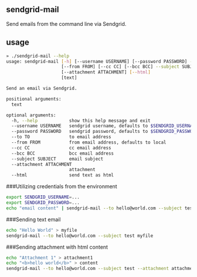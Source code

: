 ## sendgrid-mail
Send emails from the command line via Sendgrid.

## usage
```sh
» ./sendgrid-mail --help
usage: sendgrid-mail [-h] [--username USERNAME] [--password PASSWORD] --to TO
                     [--from FROM] [--cc CC] [--bcc BCC] --subject SUBJECT
                     [--attachment ATTACHMENT] [--html]
                     [text]

Send an email via Sendgrid.

positional arguments:
  text

optional arguments:
  -h, --help            show this help message and exit
  --username USERNAME   sendgrid username, defaults to $SENDGRID_USERNAME
  --password PASSWORD   sendgrid password, defaults to $SENDGRID_PASSWORD
  --to TO               to email address
  --from FROM           from email address, defaults to local
  --cc CC               cc email address
  --bcc BCC             bcc email address
  --subject SUBJECT     email subject
  --attachment ATTACHMENT
                        attachment
  --html                send text as html
```

###Utilizing credentials from the environment
```sh
export SENDGRID_USERNAME=...
export SENDGRID_PASSWORD=...
echo "email content" | sendgrid-mail --to hello@world.com --subject test
```

###Sending text email
```sh
echo "Hello World" > myfile
sendgrid-mail --to hello@world.com --subject test myfile
```

###Sending attachment with html content
```sh
echo "Attachment 1" > attachment1
echo "<b>hello world</b>" > content
sendgrid-mail --to hello@world.com --subject test --attachment attachment1 content --html
```
